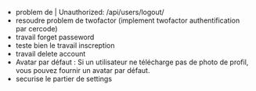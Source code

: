 - problem de | Unauthorized: /api/users/logout/
- resoudre problem de twofactor (implement twofactor authentification par cercode)
- travail forget passeword
- teste bien le travail inscreption
- travail delete account 
- Avatar par défaut : Si un utilisateur ne télécharge pas de photo de profil, vous pouvez fournir un avatar par défaut.
- securise le partier de settings 

